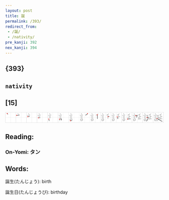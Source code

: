 ```yaml
---
layout: post
title: 誕
permalink: /393/
redirect_from:
 - /誕/
 - /nativity/
pre_kanji: 392
nex_kanji: 394
---
```


## {393}

## `nativity`

## [15]

<div class="stroke"><img src="../images/E8AA95.png" /></div>

## Reading:

### On-Yomi: タン

## Words:

誕生(たんじょう): birth

誕生日(たんじょうび): birthday
